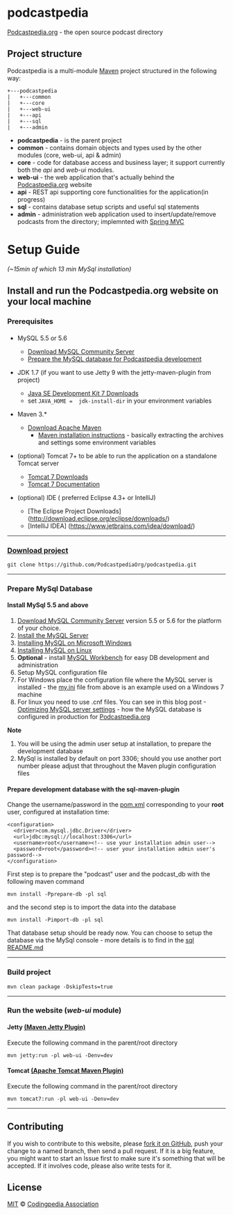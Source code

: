 podcastpedia
================

[Podcastpedia.org](http://www.podcastpedia.org) - the open source podcast directory

## Project structure
Podcastpedia is a multi-module  [Maven](http://maven.apache.org/download.cgi) project structured in the following way:
```
+---podcastpedia
|   +---common
|   +---core
|   +---web-ui
|   +---api
|   +---sql
|   +---admin
```
* **podcastpedia** - is the parent project
* **common** - contains domain objects and types used by the other modules (core, web-ui, api & admin)
* **core** - code for database access and business layer; it support currently both the _api_ and _web-ui_ modules.
* **web-ui** - the web application that's actually behind the  [Podcastpedia.org](http://www.podcastpedia.org) website
* **api** - REST api supporting core functionalities for the application(in progress)
* **sql** - contains database setup scripts and useful sql statements
* **admin** - administration web application used to insert/update/remove podcasts from the directory; implemnted with [Spring MVC](http://docs.spring.io/spring/docs/current/spring-framework-reference/html/mvc.html)

Setup Guide
================
_(~15min of which 13 min MySql installation)_
## Install and run the Podcastpedia.org website on your local machine

### Prerequisites
####
* MySQL 5.5 or 5.6
  * [Download MySQL Community Server](http://dev.mysql.com/downloads/mysql/)
  * [Prepare the MySQL database for Podcastpedia development](sql/README.md)

* JDK 1.7 (if you want to use Jetty 9 with the jetty-maven-plugin from project)
  * [Java SE Development Kit 7 Downloads](http://www.oracle.com/technetwork/java/javase/downloads/jdk7-downloads-1880260.html)
  * set `JAVA_HOME =  jdk-install-dir` in your environment variables
* Maven 3.*
  * [Download Apache Maven](http://maven.apache.org/download.cgi)
    * [Maven installation instructions](https://maven.apache.org/download.cgi#Installation) - basically extracting the archives and settings some environment variables
* (optional) Tomcat 7+ to be able to run the application on a standalone Tomcat server
  *  [Tomcat 7 Downloads](http://tomcat.apache.org/download-70.cgi)
  *  [Tomcat 7 Documentation](http://tomcat.apache.org/tomcat-7.0-doc/index.html)
* (optional) IDE ( preferred Eclipse 4.3+ or IntelliJ)
  * [The Eclipse Project Downloads] (http://download.eclipse.org/eclipse/downloads/)
  * [IntelliJ IDEA] (https://www.jetbrains.com/idea/download/)

***
### [Download project](https://github.com/PodcastpediaOrg/podcastpedia)
```
git clone https://github.com/PodcastpediaOrg/podcastpedia.git
```
***

### Prepare MySql Database
#### Install MySql 5.5 and above
1. [Download MySQL Community Server](http://dev.mysql.com/downloads/mysql/) version 5.5 or 5.6 for the platform of your choice.
2. [Install the MySQL Server](http://dev.mysql.com/doc/refman/5.6/en/installing.html)
  1. [Installing MySQL on Microsoft Windows](http://dev.mysql.com/doc/refman/5.6/en/windows-installation.html)
  2. [Installing MySQL on Linux](http://dev.mysql.com/doc/refman/5.6/en/linux-installation.html)
3. __Optional__ - install [MySQL Workbench](http://www.mysql.com/products/workbench/) for easy DB development and administration
4. Setup MySQL configuration file
  1. For Windows place the configuration file where the MySQL server is installed - the [my.ini](_prepare_database_for_development/my.ini) file from above is an example used on a Windows 7 machine
  2. For linux you need to use .cnf files. You can see in this blog post -[Optimizing MySQL server settings](http://www.codingpedia.org/ama/optimizing-mysql-server-settings/) - how the MySQL database is configured in production for [Podcastpedia.org](http://www.podcastpedia.org)

**Note**

1. You will be using the admin user setup at installation, to prepare the development database
2. MySql is installed by default on port 3306; should you use another port number please adjust that throughout the Maven plugin configuration files

#### Prepare development database with the sql-maven-plugin
Change the username/password in the [pom.xml](sql/pom.xml) corresponding to your **root** user, configured at installation time:
```
<configuration>
  <driver>com.mysql.jdbc.Driver</driver>
  <url>jdbc:mysql://localhost:3306</url>
  <username>root</username><!-- use your installation admin user-->
  <password>root</password><!-- user your installation admin user's password-->
</configuration>
```
First step is to prepare the "podcast" user and the podcast_db with the following maven command
```
mvn install -Pprepare-db -pl sql
```
and the second step is to import the data into the database
```
mvn install -Pimport-db -pl sql
```

That database setup should be ready now. You can choose to setup the database via the MySql console - more details is to find in the [sql README.md](sql/README.md)
***

### Build project
```
mvn clean package -DskipTests=true
```
***
### Run the website (_web-ui_ module)
#### Jetty [(Maven Jetty Plugin)](http://www.eclipse.org/jetty/documentation/current/jetty-maven-plugin.html)
Execute the following command in the parent/root directory

```
mvn jetty:run -pl web-ui -Denv=dev
```
#### Tomcat [(Apache Tomcat Maven Plugin)](http://tomcat.apache.org/maven-plugin.html)
Execute the following command in the parent/root directory

```
mvn tomcat7:run -pl web-ui -Denv=dev
```
***

## Contributing

If you wish to contribute to this website, please [fork it on GitHub](https://github.com/PodcastpediaOrg/podcastpedia-web.git), push your
change to a named branch, then send a pull request. If it is a big feature,
you might want to start an Issue first to make sure it's something that will
be accepted.  If it involves code, please also write tests for it.

## License

[MIT](LICENSE.txt) &copy; [Codingpedia Association](http://www.codingpedia.org/about-us/)

